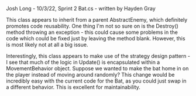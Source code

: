 Josh Long - 10/3/22, Sprint 2
Bat.cs - written by Hayden Gray

This class appears to inherit from a parent AbstractEnemy, which definitely promotes code reusability. One thing I'm not so sure on is the Destroy() method throwing an exception - this could cause some problems in the code which could be fixed just by leaving the method blank. However, this is most likely not at all a big issue. 

Interestingly, this class appears to make use of the strategy design pattern - I see that much of the logic in Update() is encapsulated within a MovementBehavior object. Suppose we wanted to make the bat home in on the player instead of moving around randomly? This change would be incredibly easy with the current code for the Bat, as you could just swap in a different behavior. This is excellent for maintainability.
